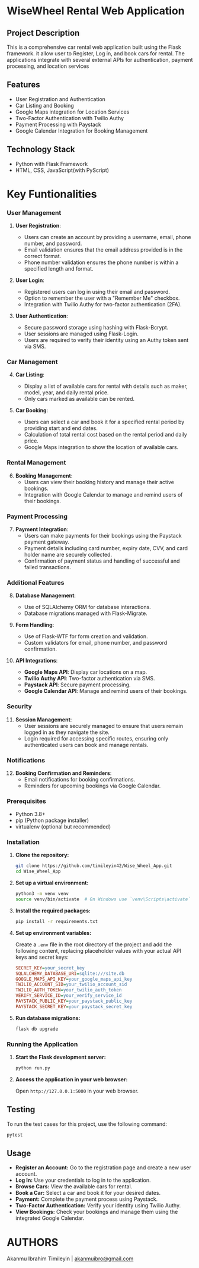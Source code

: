 # WiseWheel Rental Web Application

## Project Description

This is a comprehensive car rental web application built using the Flask framework. it allow user to Register, Log in, and book cars for rental. The applications integrate with several external APIs for authentication, payment processing, and location services

## Features

- User Registration and Authentication
- Car Listing and Booking
- Google Maps integration for Location Services
- Two-Factor Authentication with Twilio Authy
- Payment Processing with Paystack
- Google Calendar Integration for Booking Management

## Technology Stack

- Python with Flask Framework
- HTML, CSS, JavaScript(with PyScript)

# Key Funtionalities

### User Management

1. **User Registration**:
   - Users can create an account by providing a username, email, phone number, and password.
   - Email validation ensures that the email address provided is in the correct format.
   - Phone number validation ensures the phone number is within a specified length and format.

2. **User Login**:
   - Registered users can log in using their email and password.
   - Option to remember the user with a "Remember Me" checkbox.
   - Integration with Twilio Authy for two-factor authentication (2FA).

3. **User Authentication**:
   - Secure password storage using hashing with Flask-Bcrypt.
   - User sessions are managed using Flask-Login.
   - Users are required to verify their identity using an Authy token sent via SMS.

### Car Management

4. **Car Listing**:
   - Display a list of available cars for rental with details such as maker, model, year, and daily rental price.
   - Only cars marked as available can be rented.

5. **Car Booking**:
   - Users can select a car and book it for a specified rental period by providing start and end dates.
   - Calculation of total rental cost based on the rental period and daily price.
   - Google Maps integration to show the location of available cars.

### Rental Management

6. **Booking Management**:
   - Users can view their booking history and manage their active bookings.
   - Integration with Google Calendar to manage and remind users of their bookings.

### Payment Processing

7. **Payment Integration**:
   - Users can make payments for their bookings using the Paystack payment gateway.
   - Payment details including card number, expiry date, CVV, and card holder name are securely collected.
   - Confirmation of payment status and handling of successful and failed transactions.

### Additional Features

8. **Database Management**:
   - Use of SQLAlchemy ORM for database interactions.
   - Database migrations managed with Flask-Migrate.

9. **Form Handling**:
   - Use of Flask-WTF for form creation and validation.
   - Custom validators for email, phone number, and password confirmation.

10. **API Integrations**:
    - **Google Maps API**: Display car locations on a map.
    - **Twilio Authy API**: Two-factor authentication via SMS.
    - **Paystack API**: Secure payment processing.
    - **Google Calendar API**: Manage and remind users of their bookings.

### Security

11. **Session Management**:
    - User sessions are securely managed to ensure that users remain logged in as they navigate the site.
    - Login required for accessing specific routes, ensuring only authenticated users can book and manage rentals.

### Notifications

12. **Booking Confirmation and Reminders**:
    - Email notifications for booking confirmations.
    - Reminders for upcoming bookings via Google Calendar.

### Prerequisites

- Python 3.8+
- pip (Python package installer)
- virtualenv (optional but recommended)

### Installation

1. **Clone the repository:**

    ```bash
    git clone https://github.com/timileyin42/Wise_Wheel_App.git
    cd Wise_Wheel_App
    ```

2. **Set up a virtual environment:**

    ```bash
    python3 -m venv venv
    source venv/bin/activate  # On Windows use `venv\Scripts\activate`
    ```

3. **Install the required packages:**

    ```bash
    pip install -r requirements.txt
    ```

4. **Set up environment variables:**

    Create a `.env` file in the root directory of the project and add the following content, replacing placeholder values with your actual API keys and secret keys:

    ```ini
    SECRET_KEY=your_secret_key
    SQLALCHEMY_DATABASE_URI=sqlite:///site.db
    GOOGLE_MAPS_API_KEY=your_google_maps_api_key
    TWILIO_ACCOUNT_SID=your_twilio_account_sid
    TWILIO_AUTH_TOKEN=your_twilio_auth_token
    VERIFY_SERVICE_ID=your_verify_service_id
    PAYSTACK_PUBLIC_KEY=your_paystack_public_key
    PAYSTACK_SECRET_KEY=your_paystack_secret_key
    ```

5. **Run database migrations:**

    ```bash
    flask db upgrade
    ```

### Running the Application

1. **Start the Flask development server:**

    ```bash
    python run.py
    ```

2. **Access the application in your web browser:**

    Open `http://127.0.0.1:5000` in your web browser.

## Testing

To run the test cases for this project, use the following command:

```bash
pytest
```

## Usage

- **Register an Account:** Go to the registration page and create a new user account.
- **Log In:** Use your credentials to log in to the application.
- **Browse Cars:** View the available cars for rental.
- **Book a Car:** Select a car and book it for your desired dates.
- **Payment:** Complete the payment process using Paystack.
- **Two-Factor Authentication:** Verify your identity using Twilio Authy.
- **View Bookings:** Check your bookings and manage them using the integrated Google Calendar.


# AUTHORS
Akanmu Ibrahim Timileyin | akanmuibro@gmail.com 
